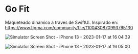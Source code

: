 # Go Fit 
 Maqueteado dinamico a traves de SwiftUI. Inspirado en: https://www.figma.com/community/file/1100430870993765130


![Simulator Screen Shot - iPhone 13 - 2023-01-17 at 16 04 39](https://user-images.githubusercontent.com/91702811/212988828-4c93b8eb-89dc-4eaa-9849-bd0bc1a001d3.png)


![Simulator Screen Shot - iPhone 13 - 2023-01-17 at 16 05 00](https://user-images.githubusercontent.com/91702811/212988981-0a3aa887-36ae-42b9-a4a7-6e4dafc4f164.png)
